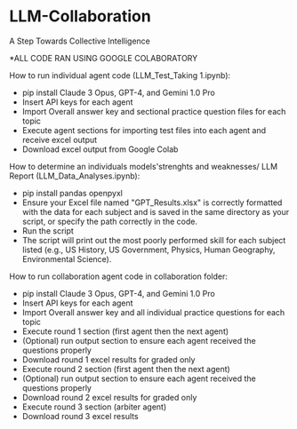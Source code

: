 # LLM-Collaboration
A Step Towards Collective Intelligence

*ALL CODE RAN USING GOOGLE COLABORATORY

How to run individual agent code (LLM_Test_Taking 1.ipynb):
- pip install Claude 3 Opus, GPT-4, and Gemini 1.0 Pro
- Insert API keys for each agent
- Import Overall answer key and sectional practice question files for each topic
- Execute agent sections for importing test files into each agent and receive excel output
- Download excel output from Google Colab

How to determine an individuals models'strenghts and weaknesses/ LLM Report (LLM_Data_Analyses.ipynb):
- pip install pandas openpyxl
- Ensure your Excel file named "GPT_Results.xlsx" is correctly formatted with the data for each subject and is saved in the same directory as your script, or specify the path correctly in the code.
- Run the script 
- The script will print out the most poorly performed skill for each subject listed (e.g., US History, US Government, Physics, Human Geography, Environmental Science).

How to run collaboration agent code in collaboration folder:
- pip install Claude 3 Opus, GPT-4, and Gemini 1.0 Pro
- Insert API keys for each agent
- Import Overall answer key and all individual practice questions for each topic
- Execute round 1 section (first agent then the next agent)
- (Optional) run output section to ensure each agent received the questions properly
- Download round 1 excel results for graded only
- Execute round 2 section (first agent then the next agent)
- (Optional) run output section to ensure each agent received the questions properly
- Download round 2 excel results for graded only
- Execute round 3 section (arbiter agent)
- Download round 3 excel results
